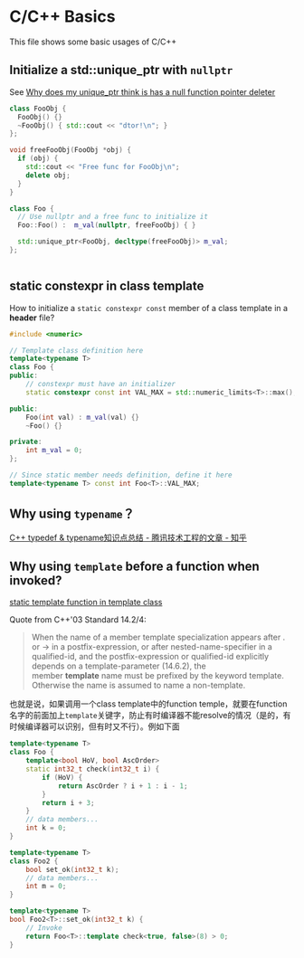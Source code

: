 # C/C++ Basics

This file shows some basic usages of C/C++

## Initialize a std::unique_ptr with `nullptr`

See [Why does my unique_ptr think is has a null function pointer deleter](https://stackoverflow.com/questions/22915631/why-does-my-unique-ptr-think-is-has-a-null-function-pointer-deleter)

```cpp
class FooObj {
  FooObj() {}
  ~FooObj() { std::cout << "dtor!\n"; }
};

void freeFooObj(FooObj *obj) {
  if (obj) {
    std::cout << "Free func for FooObj\n";
    delete obj;
  }
}

class Foo {
  // Use nullptr and a free func to initialize it
  Foo::Foo() :  m_val(nullptr, freeFooObj) { }

  std::unique_ptr<FooObj, decltype(freeFooObj)> m_val;
};



```


## static constexpr in class template

How to initialize a `static constexpr const` member of a class template in a **header** file?

```cpp
#include <numeric>

// Template class definition here
template<typename T>
class Foo {
public:
	// constexpr must have an initializer
	static constexpr const int VAL_MAX = std::numeric_limits<T>::max();

public:
	Foo(int val) : m_val(val) {}
	~Foo() {}

private:
	int m_val = 0;
};

// Since static member needs definition, define it here
template<typename T> const int Foo<T>::VAL_MAX;

```


## Why using `typename`？

[C++ typedef & typename知识点总结 - 腾讯技术工程的文章 - 知乎](https://zhuanlan.zhihu.com/p/617664673)


##  Why using `template` before a function when invoked?

[static template function in template class](https://stackoverflow.com/questions/43931734/static-template-function-in-template-class)

Quote from C++'03 Standard 14.2/4:

> When the name of a member template specialization appears after . or -> in a postfix-expression, or after nested-name-specifier in a qualified-id, and the postfix-expression or qualified-id explicitly depends on a template-parameter (14.6.2), the member **template** name must be prefixed by the keyword template. Otherwise the name is assumed to name a non-template.

也就是说，如果调用一个class template中的function temple，就要在function名字的前面加上`template`关键字，防止有时编译器不能resolve的情况（是的，有时候编译器可以识别，但有时又不行）。例如下面

```cpp
template<typename T>
class Foo {
	template<bool HoV, bool AscOrder>
	static int32_t check(int32_t i) {
		if (HoV) {
			return AscOrder ? i + 1 : i - 1;
		}
		return i + 3;
	}
	// data members...
	int k = 0;
}

template<typename T>
class Foo2 {
	bool set_ok(int32_t k);
	// data members...
	int m = 0;
}

template<typename T>
bool Foo2<T>::set_ok(int32_t k) {
	// Invoke
	return Foo<T>::template check<true, false>(8) > 0;
}

```